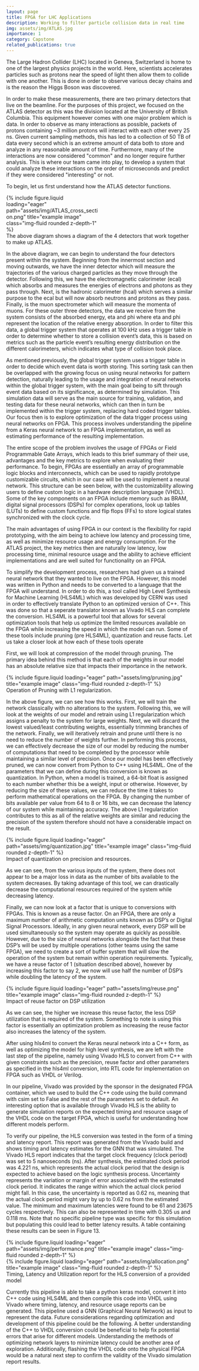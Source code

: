 ```yaml
---
layout: page
title: FPGA for LHC Applications
description: Working to filter particle collision data in real time
img: assets/img/ATLAS.jpg
importance: 1
category: Capstone
related_publications: true
---
```


The Large Hadron Collider (LHC) located in Geneva, Switzerland is home to one of the largest physics projects in the world. Here, scientists accelerates particles such as protons near the speed of light then allow them to collide with one another. This is done in order to observe various decay chains and is the reason the Higgs Boson was discovered. 

In order to make these measurements, there are two primary detectors that live on the beamline. For the purposes of this project, we focused on the ATLAS detector as this was the division located at the University of British Columbia. This equipment however comes with one major problem which is data. In order to observe as many interactions as possible, packets of protons containing ~3 million protons will interact with each other every 25 ns. Given current sampling methods, this has led to a collection of 50 TB of data every second which is an extreme amount of data both to store and analyze in any reasonable amount of time. Furthermore, many of the interactions are now considered "common" and no longer require further analysis. This is where our team came into play, to develop a system that could analyze these interactions on the order of microseconds and predict if they were considered "interesting" or not.

To begin, let us first understand how the ATLAS detector functions.

<div class="row">
    <div class="col-sm mt-0 mt-md-0" style = "width: 50%">
        {% include figure.liquid loading="eager" path="assets/img/ATLAS_cross_section.png" title="example image" class="img-fluid rounded z-depth-1" %}
    </div>
</div>
<div class="caption">
    The above diagram shows a diagram of the 4 detectors that work together to make up ATLAS.
</div>

In the above diagram, we can begin to understand the four detectors present within the system. Beginning from the innermost section and moving outwards, we have the inner detector which will measure the trajectories of the various charged particles as they move through the detector. Following this, we have the electromagnetic calorimeter (ecal) which absorbs and measures the energies of electrons and photons as they pass through. Next, is the hadronic calorimeter (hcal) which serves a similar purpose to the ecal but will now absorb neutrons and protons as they pass. Finally, is the muon spectrometer which will measure the momenta of muons. For these outer three detectors, the data we receive from the system consists of the absorbed energy, eta and phi where eta and phi represent the location of the relative energy absorption. In order to filter this data, a global trigger system that operates at 100 kHz uses a trigger table in order to determine whether to store a collision event’s data, this is based on metrics such as the particle event’s resulting energy distribution on the different calorimeters, which indicates what type of collision took place.

As mentioned previously, the global trigger system uses a trigger table in order to decide which event data is worth storing. This sorting task can then be overlapped with the growing focus on using neural networks for pattern detection, naturally leading to the usage and integration of neural networks within the global trigger system, with the main goal being to sift through event data based on its significance, as determined by simulation. This simulation data will serve as the main source for training, validation, and testing data for these neural networks, which can then in turn be implemented within the trigger system, replacing hard coded trigger tables. Our focus then is to explore optimization of the data trigger process using neural networks on FPGA. This process involves understanding the pipeline from a Keras neural network to an FPGA implementation, as well as estimating performance of the resulting implementation.

The entire scope of the problem involves the usage of FPGAs or Field Programmable Gate Arrays, which leads to this brief summary of their use, advantages and the key metrics to explore when evaluating their performance. To begin, FPGAs are essentially an array of
programmable logic blocks and interconnects, which can be used to rapidly prototype customizable circuits, which in our case will be used to implement a neural network. This structure can be seen below, with the customizability allowing users to define custom logic in a hardware description language (VHDL). Some of the key components on an FPGA include memory such as BRAM, digital signal processors (DSPs) for complex operations, look up tables (LUTs) to define custom functions and flip flops (FFs) to store logical states synchronized with the clock cycle.

The main advantages of using FPGA in our context is the flexibility for rapid prototyping, with the aim being to achieve low latency and processing time, as well as minimize resource usage and energy consumption. For the ATLAS project, the key metrics then are naturally low latency, low processing time, minimal resource usage and the ability to achieve efficient implementations and are well suited for functionality on an FPGA.

To simplify the development process, researchers had given us a trained neural network that they wanted to live on the FPGA. However, this model was written in Python and needs to be converted to a language that the FPGA will understand. In order to do this, a tool called High Level Synthesis for Machine Learning (HLS4ML) which was developed by CERN was used in order to effectively translate Python to an optimized version of C++. This was done so that a seperate translator known as Vivado HLS can complete the conversion. HLS4ML is a powerful tool that allows for several optimization tools that help us optimize the limited resources available on the FPGA while increasing the speed in which the model can run. Some of these tools include pruning (pre HLS4ML), quantization and reuse facts. Let us take a closer look at how each of these tools operate

First, we will look at compression of the model through pruning. The primary idea behind this method is that each of the weights in our model has an absolute relative size that impacts their importance in the network. 

<div class="row">
    <div class="col-sm mt-0 mt-md-0">
        {% include figure.liquid loading="eager" path="assets/img/pruning.jpg" title="example image" class="img-fluid rounded z-depth-1" %}
    </div>
</div>
<div class="caption">
    Operation of Pruning with L1 regularization.
</div>

In the above figure, we can see how this works. First, we will train the network classically with no alterations to the system. Following this, we will look at the weights of our model and retrain using L1 regularization which assigns a penalty to the system for large weights. Next, we will discard the lowest valued/least contributing weights, essentially trimming branches of the network. Finally, we will iteratively retrain and prune until there is no need to reduce the number of weights further. In performing this process, we can effectively decrease the size of our model by reducing the number of computations that need to be completed by the processor while maintaining a similar level of precision.
Once our model has been effectively pruned, we can now convert from Python to C++ using HLS4ML. One of the parameters that we can define during this conversion is known as quantization. In Python, when a model is trained, a 64-bit float is assigned to each number whether this be a weight, input or otherwise. However, by reducing the size of these values, we can reduce the time it takes to perform mathematical operations on the FPGA. By changing the number of bits available per value from 64 to 8 or 16 bits, we can decrease the latency of our system while maintaining accuracy. The above L1 regularization contributes to this as all of the relative weights are similar and reducing the precision of the system therefore should not have a considerable impact on the result. 

<div class="row">
    <div class="col-sm mt-0 mt-md-0">
        {% include figure.liquid loading="eager" path="assets/img/quantization.jpg" title="example image" class="img-fluid rounded z-depth-1" %}
    </div>
</div>
<div class="caption">
    Impact of quantization on precision and resources.
</div>

As we can see, from the various inputs of the system, there does not appear to be a major loss in data as the number of bits available to the system decreases. By taking advantage of this tool, we can drastically decrease the computational resources required of the system while decreasing latency.

Finally, we can now look at a factor that is unique to conversions with FPGAs. This is known as a reuse factor. On an FPGA, there are only a maximum number of arithmetic computation units known as DSP’s or Digital Signal Processors. Ideally, in any given neural network, every DSP will be used simultaneously so the system may operate as quickly as possible. However, due to the size of neural networks alongside the fact that these DSP’s will be used by multiple operations (other teams using the same FPGA), we need to create a sort of buffer system that will slow the operation of the system but remain within operation requirements. Typically, we have a reuse factor of 1 (situation described above), however by increasing this factor to say 2, we now will use half the number of DSP’s while doubling the latency of the system. 

<div class="row">
    <div class="col-sm mt-0 mt-md-0">
        {% include figure.liquid loading="eager" path="assets/img/reuse.png" title="example image" class="img-fluid rounded z-depth-1" %}
    </div>
</div>
<div class="caption">
    Impact of reuse factor on DSP utilization
</div>

As we can see, the higher we increase this reuse factor, the less DSP utilization that is required of the system. Something to note is using this factor is essentially an optimization problem as increasing the reuse factor also increases the latency of the system.

After using hls4ml to convert the Keras neural network into a C++ form, as well as optimizing the model for high level synthesis, we are left with the last step of the pipeline, namely using Vivado HLS to convert from C++ with given constraints such as the precision, reuse factor and other parameters as specified in the hls4ml conversion, into RTL code for implementation on FPGA such as VHDL or Verilog.

In our pipeline, Vivado was provided by the sponsor in the designated FPGA container, which we used to build the C++ code using the build command with csim set to False and the rest of the parameters set to default. An interesting option that is available through Vivado HLS is the ability to generate simulation reports on the expected timing and resource usage of the VHDL code on the target FPGA, which is useful for understanding how different models perform.

To verify our pipeline, the HLS conversion was tested in the form of a timing and latency report. This report was generated from the Vivado build and shows timing and latency estimates for the GNN that was simulated. The Vivado HLS report indicates that the target clock frequency (clock period) was set to 5 nanoseconds (ns). After synthesis, the estimated clock period was 4.221 ns, which represents the actual clock period that the design is expected to achieve based on the logic synthesis process. Uncertainty represents the variation or margin of error associated with the estimated clock period. It indicates the range within which the actual clock period might fall. In this case, the uncertainty is reported as 0.62 ns, meaning that the actual clock period might vary by up to 0.62 ns from the estimated value. The minimum and maximum latencies were found to be 61 and 23675 cycles respectively. This can also be represented in time with 0.305 us and 0.118 ms. Note that no specific pipeline type was specific for this simulation but populating this could lead to better latency results. A table containing these results can be seen in Figure 13.

<div class="row">
    <div class="col-sm-4 mt-0 mt-md-0">
        {% include figure.liquid loading="eager" path="assets/img/performance.png" title="example image" class="img-fluid rounded z-depth-1" %}
    </div>
    <div class="col-sm-8 mt-0 mt-md-0">
        {% include figure.liquid loading="eager" path="assets/img/allocation.png" title="example image" class="img-fluid rounded z-depth-1" %}
    </div>
</div>
<div class="caption">
    Timing, Latency and Utilization report for the HLS conversion of a provided model
</div>

Currently this pipeline is able to take a python keras model, convert it into C++ code using HLS4ML and then compile this code into VHDL using Vivado where timing, latency, and resource usage reports can be generated. This pipeline used a GNN (Graphical Neural Network) as input to represent the data. Future considerations regarding optimization and development of this pipeline could be the following. A better understanding of the C++ to VHDL conversion could be beneficial to help fix potential errors that arise for different models. Understanding the methods of optimizing network layers to minimize latency could be another area of exploration. Additionally, flashing the VHDL code onto the physical FPGA would be a natural next step to confirm the validity of the Vivado simulation report results.